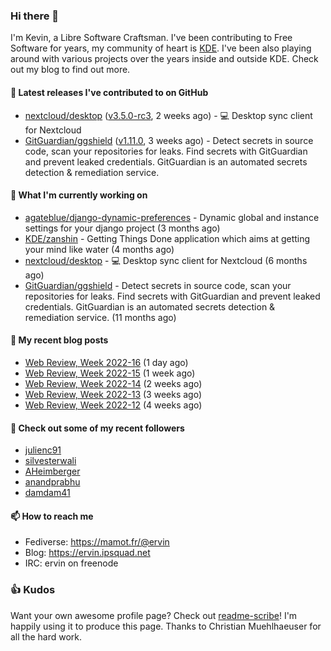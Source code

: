 ### Hi there 👋

I'm Kevin, a Libre Software Craftsman. I've been contributing to Free Software for years,
my community of heart is [KDE](https://kde.org). I've been also playing around with various
projects over the years inside and outside KDE. Check out my blog to find out more.

#### 🔭 Latest releases I've contributed to on GitHub

- [nextcloud/desktop](https://github.com/nextcloud/desktop) ([v3.5.0-rc3](https://github.com/nextcloud/desktop/releases/tag/v3.5.0-rc3), 2 weeks ago) - 💻 Desktop sync client for Nextcloud
- [GitGuardian/ggshield](https://github.com/GitGuardian/ggshield) ([v1.11.0](https://github.com/GitGuardian/ggshield/releases/tag/v1.11.0), 3 weeks ago) - Detect secrets in source code, scan your repositories for leaks. Find secrets with GitGuardian and prevent leaked credentials. GitGuardian is an automated secrets detection &amp; remediation service.

#### 🌱 What I'm currently working on

- [agateblue/django-dynamic-preferences](https://github.com/agateblue/django-dynamic-preferences) - Dynamic global and instance settings for your django project (3 months ago)
- [KDE/zanshin](https://github.com/KDE/zanshin) - Getting Things Done application which aims at getting your mind like water (4 months ago)
- [nextcloud/desktop](https://github.com/nextcloud/desktop) - 💻 Desktop sync client for Nextcloud (6 months ago)
- [GitGuardian/ggshield](https://github.com/GitGuardian/ggshield) - Detect secrets in source code, scan your repositories for leaks. Find secrets with GitGuardian and prevent leaked credentials. GitGuardian is an automated secrets detection &amp; remediation service. (11 months ago)

#### 📜 My recent blog posts

- [Web Review, Week 2022-16](https://ervin.ipsquad.net/blog/2022/04/22/web-review-week-2022-16/) (1 day ago)
- [Web Review, Week 2022-15](https://ervin.ipsquad.net/blog/2022/04/15/web-review-week-2022-15/) (1 week ago)
- [Web Review, Week 2022-14](https://ervin.ipsquad.net/blog/2022/04/08/web-review-week-2022-14/) (2 weeks ago)
- [Web Review, Week 2022-13](https://ervin.ipsquad.net/blog/2022/04/01/web-review-week-2022-13/) (3 weeks ago)
- [Web Review, Week 2022-12](https://ervin.ipsquad.net/blog/2022/03/25/web-review-week-2022-12/) (4 weeks ago)

#### 👯 Check out some of my recent followers

- [julienc91](https://github.com/julienc91)
- [silvesterwali](https://github.com/silvesterwali)
- [AHeimberger](https://github.com/AHeimberger)
- [anandprabhu](https://github.com/anandprabhu)
- [damdam41](https://github.com/damdam41)

#### 📫 How to reach me

- Fediverse: https://mamot.fr/@ervin
- Blog: https://ervin.ipsquad.net
- IRC: ervin on freenode

### 👍 Kudos

Want your own awesome profile page? Check out [readme-scribe](https://github.com/muesli/readme-scribe)!
I'm happily using it to produce this page. Thanks to Christian Muehlhaeuser for all the hard work.

